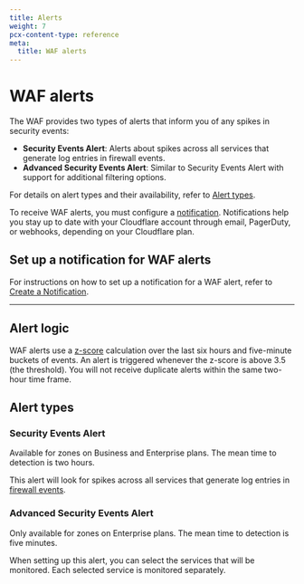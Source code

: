 ```yaml
---
title: Alerts
weight: 7
pcx-content-type: reference
meta:
  title: WAF alerts
---
```


# WAF alerts

The WAF provides two types of alerts that inform you of any spikes in security events:

- **Security Events Alert**: Alerts about spikes across all services that generate log entries in firewall events.
- **Advanced Security Events Alert**: Similar to Security Events Alert with support for additional filtering options.

For details on alert types and their availability, refer to [Alert types](#alert-types).

To receive WAF alerts, you must configure a [notification](https://developers.cloudflare.com/fundamentals/notifications). Notifications help you stay up to date with your Cloudflare account through email, PagerDuty, or webhooks, depending on your Cloudflare plan.

## Set up a notification for WAF alerts

For instructions on how to set up a notification for a WAF alert, refer to [Create a Notification](https://developers.cloudflare.com/fundamentals/notifications/create-notification).

---

## Alert logic

WAF alerts use a [z-score](https://en.wikipedia.org/wiki/Standard_score) calculation over the last six hours and five-minute buckets of events. An alert is triggered whenever the z-score is above 3.5 (the threshold). You will not receive duplicate alerts within the same two-hour time frame.

## Alert types

### Security Events Alert

Available for zones on Business and Enterprise plans. The mean time to detection is two hours.

This alert will look for spikes across all services that generate log entries in [firewall events](https://developers.cloudflare.com/logs/reference/log-fields/zone/firewall_events).

### Advanced Security Events Alert

Only available for zones on Enterprise plans. The mean time to detection is five minutes.

When setting up this alert, you can select the services that will be monitored. Each selected service is monitored separately.